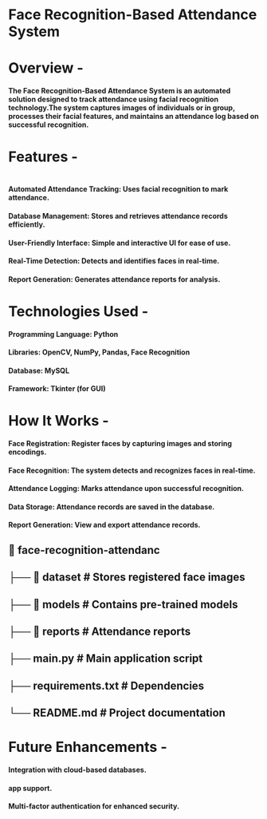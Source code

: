 <h1>Face Recognition-Based Attendance System</h1>

<h1>Overview - </h1>

<h4>The Face Recognition-Based Attendance System is an automated solution designed to track attendance using facial recognition technology.The system captures images of individuals or in group, processes their facial features, and maintains an attendance log based on successful recognition.</h4>


<h1>Features - <h1></h1>

<h4>Automated Attendance Tracking: Uses facial recognition to mark attendance.</h4>
<h4>Database Management: Stores and retrieves attendance records efficiently.</h4>
<h4>User-Friendly Interface: Simple and interactive UI for ease of use.</h4>
<h4>Real-Time Detection: Detects and identifies faces in real-time.</h4>
<h4>Report Generation: Generates attendance reports for analysis.</h4>


<h1>Technologies Used - </h1>

<h4>Programming Language: Python</h4>
<h4>Libraries: OpenCV, NumPy, Pandas, Face Recognition</h4>
<h4>Database:  MySQL</h4>
<h4>Framework: Tkinter (for GUI)</h4>


<h1>How It Works - </h1>

<h4>Face Registration: Register faces by capturing images and storing encodings.</h4>
<h4>Face Recognition: The system detects and recognizes faces in real-time.</h4>
<h4>Attendance Logging: Marks attendance upon successful recognition.</h4>
<h4>Data Storage: Attendance records are saved in the database.</h4>
<h4>Report Generation: View and export attendance records.</h4>


<h2>📂 face-recognition-attendanc</h2>
<h2>├── 📂 dataset         # Stores registered face images</h2>
<h2>├── 📂 models          # Contains pre-trained models</h2>
<h2>├── 📂 reports         # Attendance reports</h2>
<h2>├── main.py           # Main application script</h2>
<h2>├── requirements.txt  # Dependencies</h2>
<h2>└── README.md         # Project documentation</h2>


<h1>Future Enhancements - </h1>

<h4>Integration with cloud-based databases.</h4>
<h4> app support.</h4>
<h4>Multi-factor authentication for enhanced security.</h4>
